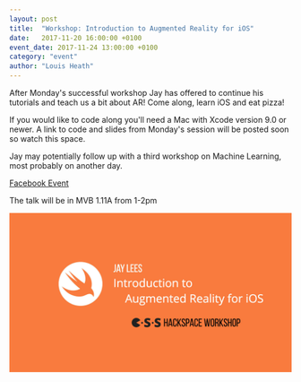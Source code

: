 ```yaml
---
layout: post
title:  "Workshop: Introduction to Augmented Reality for iOS"
date:   2017-11-20 16:00:00 +0100
event_date: 2017-11-24 13:00:00 +0100
category: "event"
author: "Louis Heath"
---
```


After Monday's successful workshop Jay has offered to continue his tutorials and teach us a bit about AR! Come along, learn iOS and eat pizza!

If you would like to code along you'll need a Mac with Xcode version 9.0 or newer. A link to code and slides from Monday's session will be posted soon so watch this space.

Jay may potentially follow up with a third workshop on Machine Learning, most probably on another day.

<a class="btn btn--dark" href="https://www.facebook.com/events/146129342681909/">
    Facebook Event
</a>

The talk will be in MVB 1.11A from 1-2pm

![](/assets/images/contrib/events/2017-11-20-ios-workshop/ios-workshop-cover-2.jpg)
